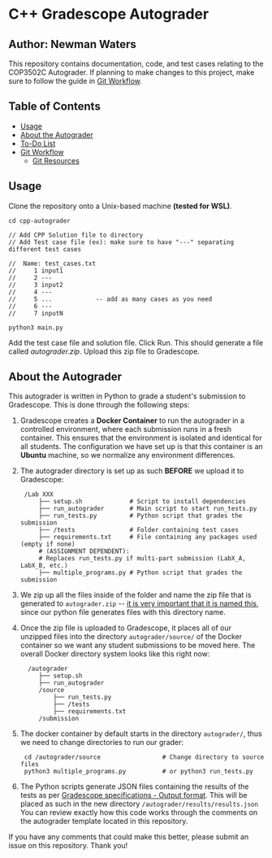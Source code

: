 # C++ Gradescope Autograder
## Author: Newman Waters

This repository contains documentation, code, and test cases relating to the COP3502C Autograder. If planning to make changes to this project, make sure to follow the guide in [Git Workflow](#basic-git-workflow).

## Table of Contents
- [Usage](#usage)
- [About the Autograder](#about-cop3502c-autograder)
- [To-Do List](#to-do-list)
- [Git Workflow](#basic-git-workflow)
    - [Git Resources](#git-resources)

## Usage
Clone the repository onto a Unix-based machine **(tested for WSL)**.
```
cd cpp-autograder

// Add CPP Solution file to directory
// Add Test case file (ex): make sure to have "---" separating different test cases

//  Name: test_cases.txt
//     1 input1
//     2 ---
//     3 input2
//     4 ---
//     5 ...            -- add as many cases as you need
//     6 ---
//     7 inputN

python3 main.py
```

Add the test case file and solution file. Click Run.
This should generate a file called *autograder.zip*. 
Upload this zip file to Gradescope.
  
## About the Autograder
This autograder is written in Python to grade a student's submission to Gradescope. This is done through the following steps:

1. Gradescope creates a **Docker Container** to run the autograder in a controlled environment, where each submission runs in a fresh container. This ensures that the environment is isolated and identical for all students. The configuration we have set up is that this container is an **Ubuntu** machine, so we normalize any environment differences.
2. The autograder directory is set up as such **BEFORE** we upload it to Gradescope:
    
        /Lab XXX
            ├── setup.sh             # Script to install dependencies
            ├── run_autograder       # Main script to start run_tests.py
            ├── run_tests.py         # Python script that grades the submission
            ├── /tests               # Folder containing test cases
            ├── requirements.txt     # File containing any packages used (empty if none)
            # (ASSIGNMENT DEPENDENT):
            # Replaces run_tests.py if multi-part submission (LabX_A, LabX_B, etc.)
            ├── multiple_programs.py # Python script that grades the submission
3. We zip up all the files inside of the folder and name the zip file that is generated to `autograder.zip` -- <ins>it is very important that it is named this</ins>, since our python file generates files with this directory name.
4. Once the zip file is uploaded to Gradescope, it places all of our unzipped files into the directory `autograder/source/` of the Docker container so we want any student submissions to be moved here. The overall Docker directory system looks like this right now:

         /autograder
            ├── setup.sh             
            ├── run_autograder       
            /source
                ├── run_tests.py         
                ├── /tests               
                ├── requirements.txt
            /submission

6. The docker container by default starts in the directory `autograder/`, thus we need to change directories to run our grader:

        cd /autograder/source                 # Change directory to source files
        python3 multiple_programs.py          # or python3 run_tests.py

7. The Python scripts generate JSON files containing the results of the tests as per [Gradescope specifications - Output format](https://gradescope-autograders.readthedocs.io/en/latest/specs/). This will be placed as such in the new directory `/autograder/results/results.json` You can review exactly how this code works through the comments on the autograder template located in this repository. 

If you have any comments that could make this better, please submit an issue on this repository. Thank you!
